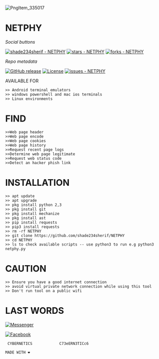 ![PngItem_335017](https://user-images.githubusercontent.com/79071277/160509126-d9c11dbb-867c-4192-aaca-0cb726b3fdaa.png)
# NETPHY

_Social buttons_

[![shade234sherif - NETPHY ](https://img.shields.io/static/v1?label=shade234sherif&message=NETPHY+&color=blue&logo=github)](https://github.com/shade234sherif/NETPHY  "Go to GitHub repo")
[![stars - NETPHY ](https://img.shields.io/github/stars/shade234sherif/NETPHY?style=social)](https://github.com/shade234sherif/NETPHY )
[![forks - NETPHY ](https://img.shields.io/github/forks/shade234sherif/NETPHY?style=social)](https://github.com/shade234sherif/NETPHY )


_Repo metadata_


[![GitHub release](https://img.shields.io/github/release/shade234sherif/NETPHY?include_prereleases=&sort=semver&color=blue)](https://github.com/shade234sherif/NETPHY/releases/)
[![License](https://img.shields.io/badge/License-MIT-blue)](#license)
[![issues - NETPHY ](https://img.shields.io/github/issues/shade234sherif/NETPHY )](https://github.com/shade234sherif/NETPHY/issues)

AVAILABLE FOR 
```
>> Android terminal emulators
>> windows powershell and mac ios terminals
>> Linux environments
``` 
# FIND
```
>>Web page header
>>Web page encode
>>Web page cookies
>>Web page history
>>Request recent page logs 
>>Determine web page legitimate
>>Request web status code 
>>Detect an hacker phish link
```

# INSTALLATION 
```
>> apt update 
>> apt upgrade 
>> pkg install python 2,3 
>> pkg install git 
>> pkg install mechanize
>> pkg install ast
>> pip install requests
>> pip3 install requests
>> rm -rf NETPHY
>> git clone https://github.com/shade234sherif/NETPHY
>> cd NETPHY
>> ls to check available scripts -- use python3 to run e.g python3 netphy.py
```
# CAUTION
```
>> Ensure you have a good internet connection
>> avoid virtual private network connection while using this tool
>> Don't run tool on a public wifi 
```


# LAST WORDS

<a href =https://facebook.com/shade234sherif>![Messenger](https://img.shields.io/badge/Messenger-00B2FF?style=for-the-badge&logo=messenger&logoColor=white)</a>

<a href = https://facebook.com/cyberhacks6>![Facebook](https://img.shields.io/badge/Facebook-%231877F2.svg?style=for-the-badge&logo=Facebook&logoColor=white)</a>


```
 CYBERNETICS            C73eERN3TICc6

MADE WITH ❤
```
